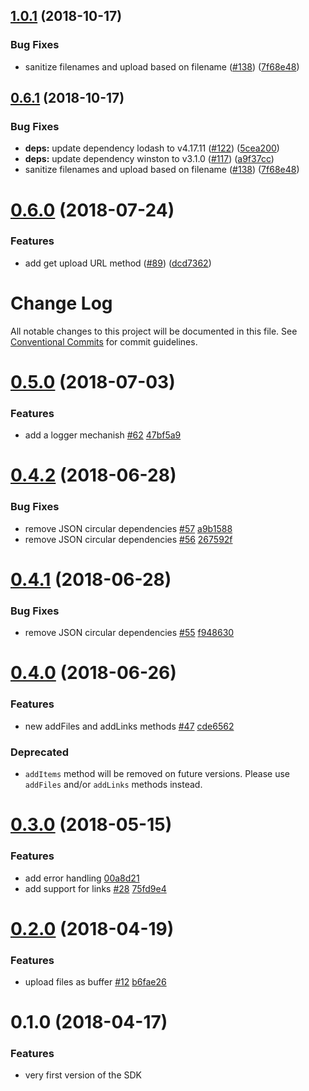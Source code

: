 ## [1.0.1](https://github.com/WeTransfer/wt-js-sdk/compare/v1.0.0...v1.0.1) (2018-10-17)


### Bug Fixes

* sanitize filenames and upload based on filename ([#138](https://github.com/WeTransfer/wt-js-sdk/issues/138)) ([7f68e48](https://github.com/WeTransfer/wt-js-sdk/commit/7f68e48))

## [0.6.1](https://github.com/WeTransfer/wt-js-sdk/compare/v0.6.0...v0.6.1) (2018-10-17)


### Bug Fixes

* **deps:** update dependency lodash to v4.17.11 ([#122](https://github.com/WeTransfer/wt-js-sdk/issues/122)) ([5cea200](https://github.com/WeTransfer/wt-js-sdk/commit/5cea200))
* **deps:** update dependency winston to v3.1.0 ([#117](https://github.com/WeTransfer/wt-js-sdk/issues/117)) ([a9f37cc](https://github.com/WeTransfer/wt-js-sdk/commit/a9f37cc))
* sanitize filenames and upload based on filename ([#138](https://github.com/WeTransfer/wt-js-sdk/issues/138)) ([7f68e48](https://github.com/WeTransfer/wt-js-sdk/commit/7f68e48))

<a name="0.6.0"></a>
# [0.6.0](https://github.com/WeTransfer/wt-js-sdk/compare/v0.5.0...v0.6.0) (2018-07-24)


### Features

* add get upload URL method ([#89](https://github.com/WeTransfer/wt-js-sdk/issues/89)) ([dcd7362](https://github.com/WeTransfer/wt-js-sdk/commit/dcd7362))

# Change Log

All notable changes to this project will be documented in this file.
See [Conventional Commits](https://conventionalcommits.org) for commit guidelines.

<a name="0.5.0"></a>

# [0.5.0](https://github.com/WeTransfer/wetransfer-js-sdk/compare/v0.4.2...v0.5.0) (2018-07-03)

### Features

* add a logger mechanish [#62](https://github.com/WeTransfer/wetransfer-js-sdk/issues/62) [47bf5a9](https://github.com/WeTransfer/wetransfer-js-sdk/commit/47bf5a9)

<a name="0.4.2"></a>

# [0.4.2](https://github.com/WeTransfer/wetransfer-js-sdk/compare/v0.4.1...v0.4.2) (2018-06-28)

### Bug Fixes

* remove JSON circular dependencies [#57](https://github.com/WeTransfer/wetransfer-js-sdk/issues/57) [a9b1588](https://github.com/WeTransfer/wetransfer-js-sdk/commit/a9b1588)
* remove JSON circular dependencies [#56](https://github.com/WeTransfer/wetransfer-js-sdk/issues/56) [267592f](https://github.com/WeTransfer/wetransfer-js-sdk/commit/267592f)

<a name="0.4.1"></a>

# [0.4.1](https://github.com/WeTransfer/wetransfer-js-sdk/compare/v0.4.0...v0.4.1) (2018-06-28)

### Bug Fixes

* remove JSON circular dependencies [#55](https://github.com/WeTransfer/wetransfer-js-sdk/issues/55) [f948630](https://github.com/WeTransfer/wetransfer-js-sdk/commit/f948630)

<a name="0.4.0"></a>

# [0.4.0](https://github.com/WeTransfer/wetransfer-js-sdk/compare/v0.3.0...v0.4.0) (2018-06-26)

### Features

* new addFiles and addLinks methods [#47](https://github.com/WeTransfer/wetransfer-js-sdk/issues/47) [cde6562](https://github.com/WeTransfer/wetransfer-js-sdk/commit/cde6562)

### Deprecated

* `addItems` method will be removed on future versions. Please use `addFiles` and/or `addLinks` methods instead.

<a name="0.3.0"></a>

# [0.3.0](https://github.com/WeTransfer/wetransfer-js-sdk/compare/v0.2.0...v0.3.0) (2018-05-15)

### Features

* add error handling [00a8d21](https://github.com/WeTransfer/wetransfer-js-sdk/commit/00a8d21)
* add support for links [#28](https://github.com/WeTransfer/wetransfer-js-sdk/issues/28) [75fd9e4](https://github.com/WeTransfer/wetransfer-js-sdk/commit/75fd9e4)

<a name="0.2.0"></a>

# [0.2.0](https://github.com/WeTransfer/wetransfer-js-sdk/compare/v0.1.0...v0.2.0) (2018-04-19)

### Features

* upload files as buffer [#12](https://github.com/WeTransfer/wetransfer-js-sdk/issues/12) [b6fae26](https://github.com/WeTransfer/wetransfer-js-sdk/commit/b6fae26)

<a name="0.1.0"></a>

# 0.1.0 (2018-04-17)

### Features

* very first version of the SDK
